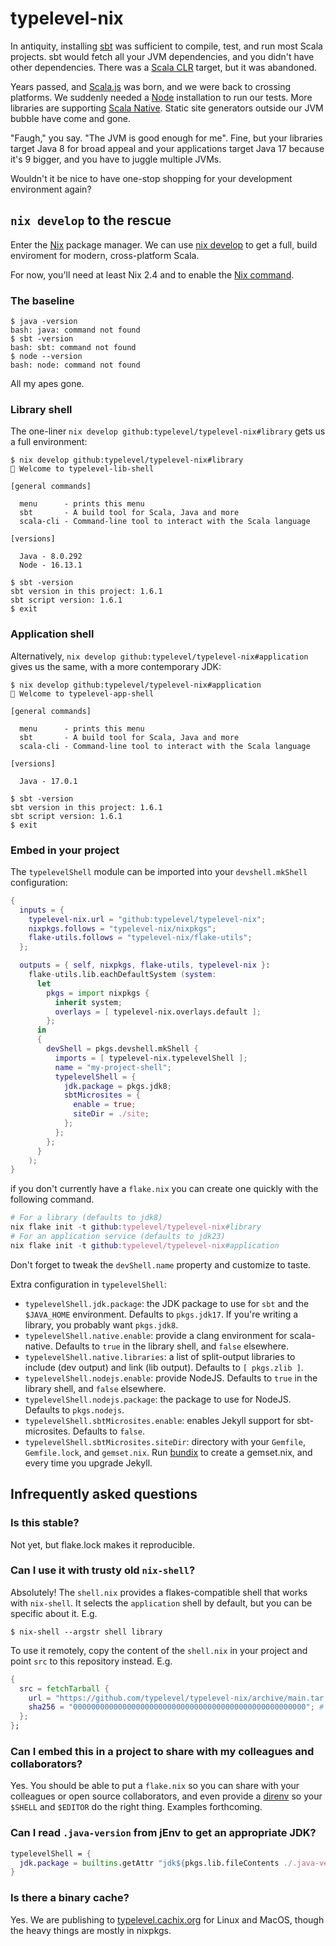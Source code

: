 # typelevel-nix

In antiquity, installing [sbt] was sufficient to compile, test, and run most Scala projects.  sbt would fetch all your JVM dependencies, and you didn't have other dependencies.  There was a [Scala CLR] target, but it was abandoned.

Years passed, and [Scala.js] was born, and we were back to crossing platforms.  We suddenly needed a [Node] installation to run our tests.  More libraries are supporting [Scala Native].  Static site generators outside our JVM bubble have come and gone.

"Faugh," you say.  "The JVM is good enough for me".  Fine, but your libraries target Java 8 for broad appeal and your applications target Java 17 because it's 9 bigger, and you have to juggle multiple JVMs.

Wouldn't it be nice to have one-stop shopping for your development environment again?

## `nix develop` to the rescue

Enter the [Nix] package manager.  We can use [nix develop] to get a full, build enviroment for modern, cross-platform Scala.

For now, you'll need at least Nix 2.4 and to enable the [Nix command].

### The baseline

```console
$ java -version
bash: java: command not found
$ sbt -version
bash: sbt: command not found
$ node --version
bash: node: command not found
```

All my apes gone.

### Library shell

The one-liner `nix develop github:typelevel/typelevel-nix#library` gets us a full environment:

```console
$ nix develop github:typelevel/typelevel-nix#library
🔨 Welcome to typelevel-lib-shell

[general commands]

  menu      - prints this menu
  sbt       - A build tool for Scala, Java and more
  scala-cli - Command-line tool to interact with the Scala language

[versions]

  Java - 8.0.292
  Node - 16.13.1

$ sbt -version
sbt version in this project: 1.6.1
sbt script version: 1.6.1
$ exit
```

### Application shell

Alternatively, `nix develop github:typelevel/typelevel-nix#application` gives us the same, with a more contemporary JDK:

```console
$ nix develop github:typelevel/typelevel-nix#application
🔨 Welcome to typelevel-app-shell

[general commands]

  menu      - prints this menu
  sbt       - A build tool for Scala, Java and more
  scala-cli - Command-line tool to interact with the Scala language

[versions]

  Java - 17.0.1

$ sbt -version
sbt version in this project: 1.6.1
sbt script version: 1.6.1
$ exit
```

### Embed in your project

The `typelevelShell` module can be imported into your `devshell.mkShell` configuration:

```nix
{
  inputs = {
    typelevel-nix.url = "github:typelevel/typelevel-nix";
    nixpkgs.follows = "typelevel-nix/nixpkgs";
    flake-utils.follows = "typelevel-nix/flake-utils";
  };

  outputs = { self, nixpkgs, flake-utils, typelevel-nix }:
    flake-utils.lib.eachDefaultSystem (system:
      let
        pkgs = import nixpkgs {
          inherit system;
          overlays = [ typelevel-nix.overlays.default ];
        };
      in
      {
        devShell = pkgs.devshell.mkShell {
          imports = [ typelevel-nix.typelevelShell ];
          name = "my-project-shell";
          typelevelShell = {
            jdk.package = pkgs.jdk8;
            sbtMicrosites = {
              enable = true;
              siteDir = ./site;
            };
          };
        };
      }
    );
}
```

if you don't currently have a `flake.nix` you can create one quickly with the following command.

```nix
# For a library (defaults to jdk8)
nix flake init -t github:typelevel/typelevel-nix#library
# For an application service (defaults to jdk23)
nix flake init -t github:typelevel/typelevel-nix#application
```

Don't forget to tweak the `devShell.name` property and customize to taste.

Extra configuration in `typelevelShell`:

* `typelevelShell.jdk.package`: the JDK package to use for `sbt` and the `$JAVA_HOME` environment.  Defaults to `pkgs.jdk17`.  If you're writing a library, you probably want `pkgs.jdk8`.
* `typelevelShell.native.enable`: provide a clang environment for scala-native.  Defaults to `true` in the library shell, and `false` elsewhere.
* `typelevelShell.native.libraries`: a list of split-output libraries to include (dev output) and link (lib output).  Defaults to `[ pkgs.zlib ]`.
* `typelevelShell.nodejs.enable`: provide NodeJS.  Defaults to `true` in the library shell, and `false` elsewhere.
* `typelevelShell.nodejs.package`: the package to use for NodeJS.  Defaults to `pkgs.nodejs`.
* `typelevelShell.sbtMicrosites.enable`: enables Jekyll support for sbt-microsites.  Defaults to `false`.
* `typelevelShell.sbtMicrosites.siteDir`: directory with your `Gemfile`, `Gemfile.lock`, and `gemset.nix`.  Run [bundix] to create a gemset.nix, and every time you upgrade Jekyll.

## Infrequently asked questions

### Is this stable?

Not yet, but flake.lock makes it reproducible.

### Can I use it with trusty old `nix-shell`?

Absolutely! The `shell.nix` provides a flakes-compatible shell that works with `nix-shell`. It selects the `application` shell by default, but you can be specific about it. E.g.

```
$ nix-shell --argstr shell library
```

To use it remotely, copy the content of the `shell.nix` in your project and point `src` to this repository instead. E.g.

```nix
{
  src = fetchTarball {
    url = "https://github.com/typelevel/typelevel-nix/archive/main.tar.gz";
    sha256 = "0000000000000000000000000000000000000000000000000000"; # replace hash
  };
};
```

### Can I embed this in a project to share with my colleagues and collaborators?

Yes.  You should be able to put a `flake.nix` so you can share with your colleagues or open source collaborators, and even provide a [direnv] so your `$SHELL` and `$EDITOR` do the right thing.  Examples forthcoming.

### Can I read `.java-version` from jEnv to get an appropriate JDK?

```nix
typelevelShell = {
  jdk.package = builtins.getAttr "jdk${pkgs.lib.fileContents ./.java-version}" pkgs;
}
```

### Is there a binary cache?

Yes.  We are publishing to [typelevel.cachix.org] for Linux and MacOS, though the heavy things are mostly in nixpkgs.

[sbt]: https://www.scala-sbt.org/
[Scala CLR]: https://www.scala-lang.org/old/sites/default/files/pdfs/PreviewScalaNET.pdf
[Scala.js]: https://www.scala-js.org/
[Node]: https://nodejs.org/
[Scala Native]: https://scala-native.readthedocs.io/
[Nix]: https://nixos.org/
[nix develop]: https://nixos.org/manual/nix/stable/command-ref/new-cli/nix3-develop.html
[Nix command]: https://nixos.wiki/wiki/Nix_command
[direnv]: https://direnv.net/
[Laika]: https://planet42.github.io/Laika/
[bundix]: https://github.com/nix-community/bundix
[typelevel.cachix.org]: https://app.cachix.org/cache/typelevel#pull
